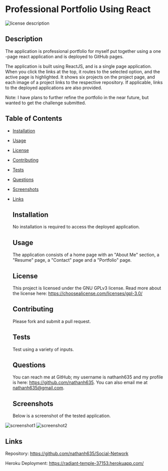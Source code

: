 # Professional Portfolio Using React
  ![license description](https://img.shields.io/badge/license-GNU_GPLv3-blue)

  ## Description

  The application is professional portfolio for myself put together using a one -page react application and is deployed to GitHub pages.

  The application is built using ReactJS, and is a single page application. When you click the links at the top, it routes to the selected option, and the active page is highlighted. It shows six projects on the project page, and each image of a project links to the respective repository. If applicable, links to the deployed applications are also provided.

  Note: I have plans to further refine the portfolio in the near future, but wanted to get the challenge submitted.

## Table of Contents

- [Installation](#installation)
- [Usage](#usage)
- [License](#License)
- [Contributing](#contributing)
- [Tests](#tests)
- [Questions](#questions)
- [Screenshots](#screenshots)
- [Links](#links)

  ## Installation

  No installation is required to access the deployed application. 
  
  ## Usage

  The application consists of a home page with an "About Me" section, a "Resume" page, a "Contact" page and a "Portfolio" page.

  ## License

  This project is licensed under the GNU GPLv3 license. Read more about the license here:
  https://choosealicense.com/licenses/gpl-3.0/
  

  ## Contributing

  Please fork and submit a pull request.

  ## Tests

  Test using a variety of inputs.

  ## Questions

  You can reach me at GitHub; my username is nathanh635 and my profile is here: https://github.com/nathanh635. 
  You can also email me at nathanh635@gmail.com. 
  
  ## Screenshots

  Below is a screenshot of the tested application.

![screenshot1](./assets/Screenshot1-splashpage.PNG)
![screenshot2](./assets/view%20of%20indexedDB.PNG)
  
## Links

  Repository: https://github.com/nathanh635/Social-Network
  
  Heroku Deployment: https://radiant-temple-37153.herokuapp.com/

